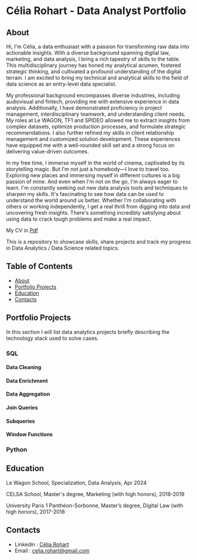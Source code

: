# Célia Rohart - Data Analyst Portfolio
## About 
Hi, I'm Célia, a data enthusiast with a passion for transforming raw data into actionable insights. With a diverse background spanning digital law, marketing, and data analysis, I bring a rich tapestry of skills to the table. This multidisciplinary journey has honed my analytical acumen, fostered strategic thinking, and cultivated a profound understanding of the digital terrain. I am excited to bring my technical and analytical skills to the field of data science as an entry-level data specialist.

My professional background encompasses diverse industries, including audiovisual and fintech, providing me with extensive experience in data analysis. Additionally, I have demonstrated proficiency in project management, interdisciplinary teamwork, and understanding client needs. My roles at Le WAGON, TF1 and SPIDEO allowed me to extract insights from complex datasets, optimize production processes, and formulate strategic recommendations. I also further refined my skills in client relationship management and customized solution development. These experiences have equipped me with a well-rounded skill set and a strong focus on delivering value-driven outcomes.

In my free time, I immerse myself in the world of cinema, captivated by its storytelling magic. But I'm not just a homebody—I love to travel too. Exploring new places and immersing myself in different cultures is a big passion of mine. And even when I'm not on the go, I'm always eager to learn. I'm constantly seeking out new data analysis tools and techniques to sharpen my skills. It's fascinating to see how data can be used to understand the world around us better. Whether I'm collaborating with others or working independently, I get a real thrill from digging into data and uncovering fresh insights. There's something incredibly satisfying about using data to crack tough problems and make a real impact.

My CV in [Pdf](https://github.com/madeleinezo/madeleinezo.github.io/blob/main/resume_Celia_Rohart.pdf/) 

This is a repository to showcase skills, share projects and track my progress in Data Analytics / Data Science related topics.

## Table of Contents

+ [About](https://github.com/madeleinezo/madeleinezo.github.io/blob/main/README.md#about)
+ [Portfolio Projects](https://github.com/madeleinezo/madeleinezo.github.io/blob/main/README.md#portfolio-projects)
+ [Education](https://github.com/madeleinezo/madeleinezo.github.io/blob/main/README.md#education)
+ [Contacts](https://github.com/madeleinezo/madeleinezo.github.io/blob/main/README.md#contacts)

## Portfolio Projects 

In this section I will list data analytics projects briefly describing the technology stack used to solve cases.

### SQL 

#### Data Cleaning

#### Data Enrichment

#### Data Aggregation

#### Join Queries 

#### Subqueries 

#### Window Functions

### Python


## Education

Le Wagon School, Specialization, Data Analysis, Apr 2024

CELSA School, Master's degree, Marketing (with high honors), 2018-2019

University Paris 1 Panthéon-Sorbonne, Master’s degree, Digital Law (with high honors), 2017-2018

## Contacts 

+ Linkedin : [Célia Rohart](www.linkedin.com/in/célia-rohart)
+ Email : celia.rohart@gmail.com
